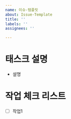 ```yaml
---
name: 이슈-탬플릿
about: Issue-Template
title: ''
labels: ''
assignees: ''

---
```


# 태스크 설명
- 설명
# 작업 체크 리스트
- [ ] 작업1
